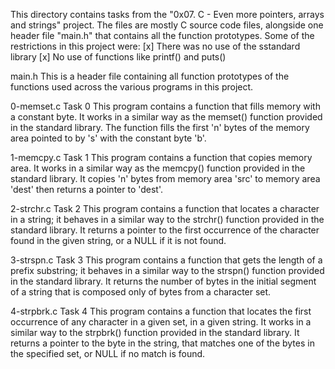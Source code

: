 This directory contains tasks from the "0x07. C - Even more pointers, arrays and strings" project.
The files are mostly C source code files, alongside one header file "main.h" that contains all the function prototypes.
Some of the restrictions in this project were:
[x] There was no use of the sstandard library
[x] No use of functions like printf() and puts()


main.h
This is a header file containing all function prototypes of the functions used across the various programs in this project.

0-memset.c
Task 0
This program contains a function that fills memory with a constant byte. It works in a similar way as the memset() function provided in the standard library.
The function fills the first 'n' bytes of the memory area pointed to by 's' with the constant byte 'b'.

1-memcpy.c
Task 1
This program contains a function that copies memory area. It works in a similar way as the memcpy() function provided in the standard library.
It copies 'n' bytes from memory area 'src' to memory area 'dest' then returns a pointer to 'dest'.

2-strchr.c
Task 2
This program contains a function that locates a character in a string; it behaves in a similar way to the strchr() function provided in the standard library.
It returns a pointer to the first occurrence of the character found in the given string, or a NULL if it is not found.

3-strspn.c
Task 3
This program contains a function that gets the length of a prefix substring; it behaves in a similar way to the strspn() function provided in the standard library.
It returns the number of bytes in the initial segment of a string that is composed only of bytes from a character set.

4-strpbrk.c
Task 4
This program contains a function that locates the first occurrence of any character in a given set, in a given string. It works in a similar way to the strpbrk() function provided in the standard library.
It returns a pointer to the byte in the string, that matches one of the bytes in the specified set, or NULL if no match is found.
